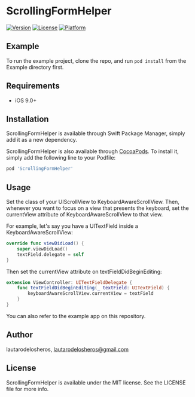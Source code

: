 # ScrollingFormHelper

[![Version](https://img.shields.io/cocoapods/v/ScrollingFormHelper.svg?style=flat)](https://cocoapods.org/pods/ScrollingFormHelper)
[![License](https://img.shields.io/cocoapods/l/ScrollingFormHelper.svg?style=flat)](https://cocoapods.org/pods/ScrollingFormHelper)
[![Platform](https://img.shields.io/cocoapods/p/ScrollingFormHelper.svg?style=flat)](https://cocoapods.org/pods/ScrollingFormHelper)

## Example

To run the example project, clone the repo, and run `pod install` from the Example directory first.

## Requirements

- iOS 9.0+

## Installation

ScrollingFormHelper is available through Swift Package Manager, simply add it as a new dependency.

ScrollingFormHelper is also available through [CocoaPods](https://cocoapods.org). To install
it, simply add the following line to your Podfile:

```ruby
pod 'ScrollingFormHelper'
```

## Usage

Set the class of your UIScrollView to KeyboardAwareScrollView. Then, whenever you want to focus on a view that presents the keyboard, set the currentView attribute of KeyboardAwareScrollView to that view.

For example, let's say you have a UITextField inside a KeyboardAwareScrollView:

```swift
override func viewDidLoad() {
    super.viewDidLoad()
    textField.delegate = self
}
```

Then set the currentView attribute on textFieldDidBeginEditing:

```swift
extension ViewController: UITextFieldDelegate {
    func textFieldDidBeginEditing(_ textField: UITextField) {
        keyboardAwareScrollView.currentView = textField
    }
}
```

You can also refer to the example app on this repository.

## Author

lautarodelosheros, lautarodelosheros@gmail.com

## License

ScrollingFormHelper is available under the MIT license. See the LICENSE file for more info.
